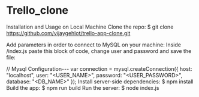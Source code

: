 # Trello_clone

Installation and Usage on Local Machine
Clone the repo:
$ git clone https://github.com/vijaygehlot/trello-app-clone.git

Add parameters in order to connect to MySQL on your machine:
Inside /index.js paste this block of code, change user and password and save the file:

// Mysql Configuration---
var connection = mysql.createConnection({
  host: "localhost",
  user: "<USER_NAME>",
  password: "<USER_PASSWORD>",
  database: "<DB_NAME>"
});
Install server-side dependencies:
$ npm install
Build the app:
$ npm run build
Run the server:
$ node index.js
